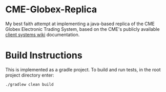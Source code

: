 # CME-Globex-Replica
My best faith attempt at implementing a java-based replica of the CME Globex Electronic Trading System, based on the CME's publicly available [client systems wiki](https://cmegroupclientsite.atlassian.net/wiki/spaces/EPICSANDBOX/overview?homepageId=457314687) documentation.

# Build Instructions
This is implemented as a gradle project. To build and run tests, in the root project directory enter:
```bash
./gradlew clean build
```
